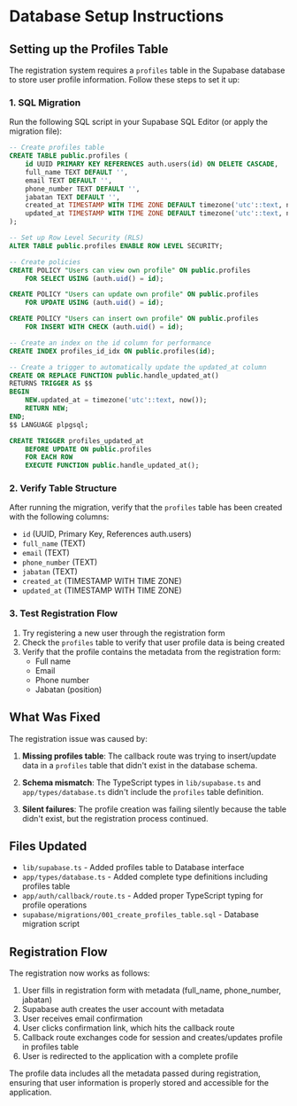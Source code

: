 # Database Setup Instructions

## Setting up the Profiles Table

The registration system requires a `profiles` table in the Supabase database to store user profile information. Follow these steps to set it up:

### 1. SQL Migration

Run the following SQL script in your Supabase SQL Editor (or apply the migration file):

```sql
-- Create profiles table
CREATE TABLE public.profiles (
    id UUID PRIMARY KEY REFERENCES auth.users(id) ON DELETE CASCADE,
    full_name TEXT DEFAULT '',
    email TEXT DEFAULT '',
    phone_number TEXT DEFAULT '',
    jabatan TEXT DEFAULT '',
    created_at TIMESTAMP WITH TIME ZONE DEFAULT timezone('utc'::text, now()) NOT NULL,
    updated_at TIMESTAMP WITH TIME ZONE DEFAULT timezone('utc'::text, now()) NOT NULL
);

-- Set up Row Level Security (RLS)
ALTER TABLE public.profiles ENABLE ROW LEVEL SECURITY;

-- Create policies
CREATE POLICY "Users can view own profile" ON public.profiles
    FOR SELECT USING (auth.uid() = id);

CREATE POLICY "Users can update own profile" ON public.profiles
    FOR UPDATE USING (auth.uid() = id);

CREATE POLICY "Users can insert own profile" ON public.profiles
    FOR INSERT WITH CHECK (auth.uid() = id);

-- Create an index on the id column for performance
CREATE INDEX profiles_id_idx ON public.profiles(id);

-- Create a trigger to automatically update the updated_at column
CREATE OR REPLACE FUNCTION public.handle_updated_at()
RETURNS TRIGGER AS $$
BEGIN
    NEW.updated_at = timezone('utc'::text, now());
    RETURN NEW;
END;
$$ LANGUAGE plpgsql;

CREATE TRIGGER profiles_updated_at
    BEFORE UPDATE ON public.profiles
    FOR EACH ROW
    EXECUTE FUNCTION public.handle_updated_at();
```

### 2. Verify Table Structure

After running the migration, verify that the `profiles` table has been created with the following columns:
- `id` (UUID, Primary Key, References auth.users)
- `full_name` (TEXT)
- `email` (TEXT)
- `phone_number` (TEXT)
- `jabatan` (TEXT)
- `created_at` (TIMESTAMP WITH TIME ZONE)
- `updated_at` (TIMESTAMP WITH TIME ZONE)

### 3. Test Registration Flow

1. Try registering a new user through the registration form
2. Check the `profiles` table to verify that user profile data is being created
3. Verify that the profile contains the metadata from the registration form:
   - Full name
   - Email
   - Phone number
   - Jabatan (position)

## What Was Fixed

The registration issue was caused by:

1. **Missing profiles table**: The callback route was trying to insert/update data in a `profiles` table that didn't exist in the database schema.

2. **Schema mismatch**: The TypeScript types in `lib/supabase.ts` and `app/types/database.ts` didn't include the `profiles` table definition.

3. **Silent failures**: The profile creation was failing silently because the table didn't exist, but the registration process continued.

## Files Updated

- `lib/supabase.ts` - Added profiles table to Database interface
- `app/types/database.ts` - Added complete type definitions including profiles table
- `app/auth/callback/route.ts` - Added proper TypeScript typing for profile operations
- `supabase/migrations/001_create_profiles_table.sql` - Database migration script

## Registration Flow

The registration now works as follows:

1. User fills in registration form with metadata (full_name, phone_number, jabatan)
2. Supabase auth creates the user account with metadata
3. User receives email confirmation
4. User clicks confirmation link, which hits the callback route
5. Callback route exchanges code for session and creates/updates profile in profiles table
6. User is redirected to the application with a complete profile

The profile data includes all the metadata passed during registration, ensuring that user information is properly stored and accessible for the application.
